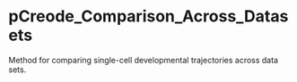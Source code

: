 # pCreode_Comparison_Across_Datasets
Method for comparing single-cell developmental trajectories across data sets. 
